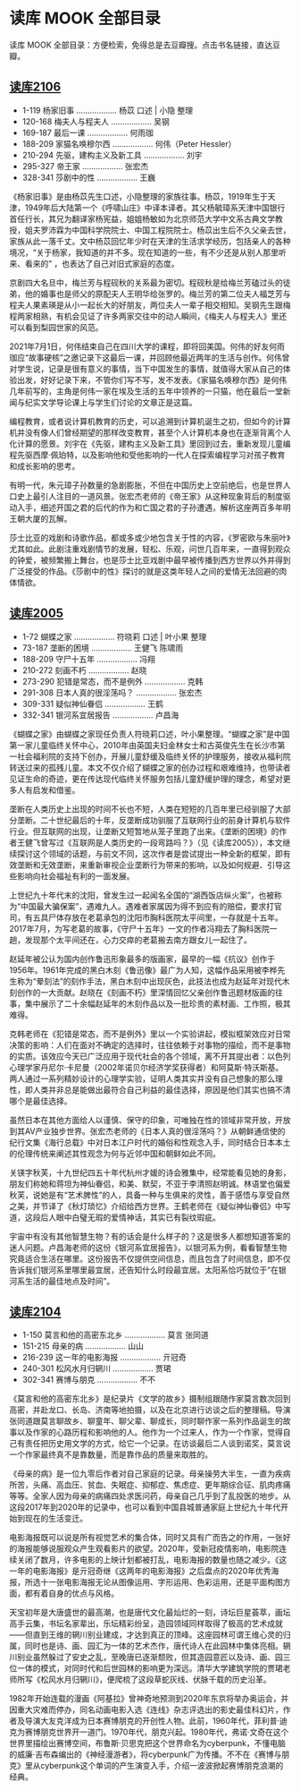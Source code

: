 # 读库 MOOK 全部目录

读库 MOOK 全部目录：方便检索，免得总是去豆瓣搜。点击书名链接，直达豆瓣。



















## [读库2106](https://book.douban.com/subject/35626476/)

- 1-119 杨家旧事 ……………… 杨苡 口述 | 小隐 整理
- 120-168 梅夫人与程夫人 ……………… 吴钢
- 169-187 最后一课 ……………… 何雨珈
- 188-209 家猫名唤穆尔西 ……………… 何伟（Peter Hessler）
- 210-294 先驱，建构主义及新工具 ……………… 刘宇
- 295-327 帝王家 ……………… 张宏杰
- 328-341 莎剧中的性 ……………… 王巍

《杨家旧事》是由杨苡先生口述，小隐整理的家族往事。杨苡，1919年生于天津，1949年后大陆第一个《呼啸山庄》中译本译者。其父杨毓璋系天津中国银行首任行长，其兄为翻译家杨宪益，姐姐杨敏如为北京师范大学中文系古典文学教授，姐夫罗沛霖为中国科学院院士、中国工程院院士。杨苡出生后不久父亲去世，家族从此一落千丈。文中杨苡回忆年少时在天津的生活求学经历，包括亲人的各种境况，“关于杨家，我知道的并不多。现在知道的一些，有不少还是从别人那里听来、看来的” ，也表达了自己对旧式家庭的态度。

京剧四大名旦中，梅兰芳与程砚秋的关系最为密切。程砚秋是给梅兰芳磕过头的徒弟，他的婚事也是师父的原配夫人王明华给张罗的。梅兰芳的第二位夫人福芝芳与程夫人果素瑛是从小一起长大的好朋友，两位夫人一辈子相交相知。吴钢先生跟梅程两家相熟，有机会见证了许多两家交往中的动人瞬间，《梅夫人与程夫人》里还可以看到梨园世家的风范。

2021年7月1日，何伟结束自己在四川大学的课程，即将回美国。何伟的好友何雨珈应“故事硬核”之邀记录下这最后一课，并回顾他最近两年的生活与创作。何伟曾对学生说，记录是很有意义的事情，当下中国发生的事情，就值得大家从自己的体验出发，好好记录下来，不管你们写不写，发不发表。《家猫名唤穆尔西》是何伟几年前写的，主角是何伟一家在埃及生活的五年中领养的一只猫，他在最后一堂新闻与纪实文学导论课上与学生们讨论的文章正是这篇。

编程教育，或者说计算机教育的历史，可以追溯到计算机诞生之初，但如今的计算机并没有像人们曾经期望的那样改变教育，甚至个人计算机本身也在逐渐背离个人化计算的愿景。刘宇在《先驱，建构主义及新工具》里回到过去，重新发现儿童编程先驱西摩·佩珀特，以及影响他和受他影响的一代人在探索编程学习对孩子教育和成长影响的思考。

有明一代，朱元璋子孙数量的急剧膨胀，不但在中国历史上空前绝后，也是世界人口史上最引人注目的一道风景。张宏杰老师的《帝王家》从这种现象背后的制度驱动入手，细述开国之君的后代的作为和亡国之君的子孙遭遇，解析这座两百多年明王朝大厦的瓦解。

莎士比亚的戏剧和诗歌作品，都或多或少地包含关于性的内容，《罗密欧与朱丽叶》尤其如此。此剧注重戏剧情节的发展，轻松、乐观，问世几百年来，一直得到观众的钟爱，被频繁搬上舞台，也是莎士比亚戏剧中最早被传播到西方世界以外并得到广泛接受的作品。《莎剧中的性》探讨的就是这类年轻人之间的爱情无法回避的肉体情欲。



## [读库2005](https://book.douban.com/subject/35571732/)

- 1-72 蝴蝶之家 ……………… 符晓莉 口述 | 叶小果 整理
- 73-187 垄断的困境 ……………… 王健飞 陈啸雨
- 188-209 守尸十五年 ……………… 冯翔
- 210-272 刻画不朽 ……………… 赵晓
- 273-290 犯错是常态，而不是例外 ……………… 克韩
- 291-308 日本人真的很淫荡吗？ ……………… 张宏杰
- 309-331 疑似神仙眷侣 ……………… 王鹤
- 332-341 银河系宜居报告 ……………… 卢昌海

《蝴蝶之家》由蝴蝶之家现任负责人符晓莉口述，叶小果整理。“蝴蝶之家”是中国第一家儿童临终关怀中心，2010年由英国夫妇金林女士和古英俊先生在长沙市第一社会福利院的支持下创办，开展儿童舒缓及临终关怀的护理服务，接收从福利院转送过来的孤残儿童。本文不仅介绍了蝴蝶之家的创办过程和艰难维持，也带读者见证生命的奇迹，更在传达现代临终关怀服务包括儿童舒缓护理的理念，希望对更多人有启发和借鉴。

垄断在人类历史上出现的时间不长也不短，人类在短短的几百年里已经驯服了大部分垄断。二十世纪最后的十年，反垄断成功驯服了互联网行业的前身计算机与软件行业。但互联网的出现，让垄断又短暂地从笼子里跑了出来。《垄断的困境》的作者王健飞曾写过《互联网是人类历史的一段弯路吗？》（见《读库2005》），本文继续探讨这个领域的话题，与前文不同，这次作者是尝试提出一种全新的框架，即有效垄断和无效垄断，来重新审视企业垄断行为带来的影响，以及如何规避、引导这些影响向社会福祉有利的一面发展。

上世纪九十年代末的沈阳，曾发生过一起闻名全国的“湖西饭店纵火案”，也被称为“中国最大骗保案”，遇难九人。遇难者家属因为得不到应有的赔偿，要求打官司，有五具尸体存放在老葛承包的沈阳市胸科医院太平间里，一存就是十五年。2017年7月，为写老葛的故事，《守尸十五年》一文的作者冯翔去了胸科医院一趟，发现那个太平间还在，心力交瘁的老葛搬去南方跟女儿一起住了。

赵延年被公认为国内创作鲁迅形象最多的版画家，最早的一幅《抗议》创作于1956年。1961年完成的黑白木刻《鲁迅像》最广为人知，这幅作品采用被李桦先生称为“晕刻法”的刻作手法，黑白木刻中出现灰色，此技法也成为赵延年对现代木刻创作的一大贡献。赵晓在《刻画不朽》里深情回忆父亲创作鲁迅题材版画的往事，集中展示了二十余幅赵延年的木刻作品以及一批珍贵的素材画、工作照，极其难得。

克韩老师在《犯错是常态，而不是例外》里以一个实验讲起，模拟框架效应对日常决策的影响：人们在面对不确定的选择时，往往依赖于对事物的描绘，而不是事物的实质。该效应今天已广泛应用于现代社会的各个领域，离不开其提出者：以色列心理学家丹尼尔·卡尼曼（2002年诺贝尔经济学奖获得者）和阿莫斯·特沃斯基。两人通过一系列精妙设计的心理学实验，证明人类其实并没有自己想象的那么理性，即人类并非总是能做出最符合自己利益的最佳选择，原因是他们其实也搞不清哪个是最佳选择。

虽然日本在其他方面给人以谨慎、保守的印象，可唯独在性的领域非常开放，开放到其AV产业独步世界。张宏杰老师的《日本人真的很淫荡吗？》从朝鲜通信使的纪行文集《海行总载》中对日本江户时代的婚俗和性观念入手，同时结合日本本土的伦理传统来阐述其性观念为何与近邻中国和朝鲜如此不同。

关锳字秋芙，十九世纪四五十年代杭州才媛的诗会雅集中，经常能看见她的身影，朋友们称她和蒋坦为神仙眷侣，和美、默契，不亚于李清照赵明诚。林语堂也偏爱秋芙，说她是有“艺术脾性”的人，具备一种与生俱来的灵性，善于感悟与享受自然之美，并节译了《秋灯琐忆》介绍给西方世界。王鹤老师在《疑似神仙眷侣》中写道，这段后人眼中白璧无瑕的爱情神话，其实已有裂纹瑕疵。

宇宙中有没有其他智慧生物？有的话会是什么样子的？这是很多人都想知道答案的迷人问题。卢昌海老师的这份《银河系宜居报告》，以银河系为例，看看智慧生物究竟适合生活在哪里。这份报告不仅提供空间信息，而且包含了时间信息，即不仅告诉我们银河系里哪里最宜居，还告知什么时段最宜居。太阳系恰巧就位于“在银河系生活的最佳地点及时间”。

## [读库2104](https://book.douban.com/subject/35479692/)

- 1-150 莫言和他的高密东北乡 ……………… 莫言 张同道
- 151-215 母亲的病 ……………… 山山
- 216-239 这一年的电影海报 ……………… 亓冠奇
- 240-301 松风水月归辋川 ……………… 贾珺
- 302-341 赛博与朋克 ……………… 不不

《莫言和他的高密东北乡》是纪录片《文学的故乡》摄制组跟随作家莫言数次回到高密，并赴龙口、长岛、济南等地拍摄，以及在北京进行访谈之后的整理稿。导演张同道跟莫言聊故乡、聊童年、聊父辈、聊成长，同时聊作家一系列作品诞生的故事以及作家的心路历程和影响他的人。他作为一个过来人，作为一个作家，觉得自己有责任把历史用文学的方式，给它一个记录。在访谈最后二人谈到诺奖，莫言说一个作家最终真不是靠数量，而是靠作品的质量来取胜的。

《母亲的病》是一位九零后作者对自己家庭的记录。母亲操劳大半生，一直为疾病所苦，头痛、高血压、贫血、失眠症、抑郁症、焦虑症、更年期综合征、肌肉疼痛等等。全家人因为母亲的病痛四处求医问药，母亲自己几乎到了乱投医的地步。从这段2017年到2020年的记录中，也可以看到中国县城普通家庭上世纪九十年代开始到现在的生活变迁。

电影海报既可以说是所有视觉艺术的集合体，同时又具有广而告之的作用，一张好的海报能够说服观众产生观看影片的欲望。2020年，受新冠疫情影响，电影院连续关闭了数月，许多电影的上映计划都被打乱，电影海报的数量也随之减少。《这一年的电影海报》是亓冠奇继《这两年的电影海报》之后盘点的2020年优秀海报，所选十一张电影海报无论从图像运用、字形运用、色彩运用，还是平面构图方面，都有着自身的优点与风格。

天宝初年是大唐盛世的最高潮，也是唐代文化最灿烂的一刻，诗坛巨星荟萃，画坛高手云集，书坛名家辈出，乐坛精彩纷呈，造园领域同样取得了极高的艺术成就——但直到王维的辋川别业建成，才达到真正的顶峰。这座园林可谓王维心灵的归属，同时也是诗、画、园汇为一体的艺术杰作，唐代诗人在此园林中集体亮相。辋川别业虽然躲过了安史之乱，至晚唐已逐渐颓败，但其造园意匠以及诗、画、园三位一体的模式，对同时代和后世园林的影响更为深远。清华大学建筑学院的贾珺老师所写《松风水月归辋川》，便爬梳了这段草蛇灰线、伏脉千载的历史沿革。

1982年开始连载的漫画《阿基拉》曾神奇地预测到2020年东京将举办奥运会，并因重大灾难而停办，同名动画电影入选《连线》杂志评选出的影史最佳科幻片，作者及导演大友克洋成为日本赛博朋克的开创性人物。此前，1960年代，菲利普·迪克为赛博朋克世界开一道门。1970年代，朋克兴起。1980年代，弗诺·文奇在这个世界里描绘出赛博空间，布鲁斯·贝思克把这个世界命名为cyberpunk，不懂电脑的威廉·吉布森编出的《神经漫游者》，将cyberpunk广为传播。不不在《赛博与朋克》里从cyberpunk这个单词的产生演变入手，介绍一波波掀起赛博朋克浪潮的经典。







